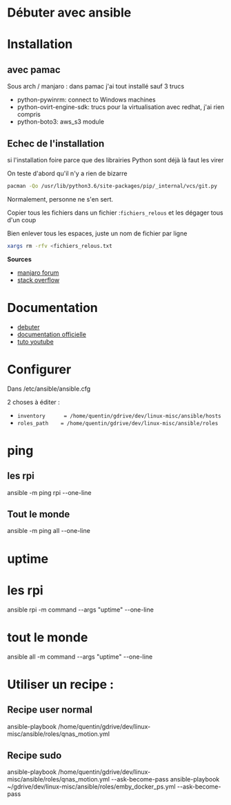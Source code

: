 # Débuter avec ansible

# Installation

## avec pamac

Sous arch / manjaro : dans pamac j'ai tout installé sauf 3 trucs

* python-pywinrm: connect to Windows machines
* python-ovirt-engine-sdk: trucs pour la virtualisation avec redhat, j'ai rien compris
* python-boto3: aws_s3 module

## Echec de l'installation

si l'installation foire parce que des librairies Python sont déjà là faut les virer

On teste d'abord qu'il n'y a rien de bizarre

~~~bash
pacman -Qo /usr/lib/python3.6/site-packages/pip/_internal/vcs/git.py
~~~

Normalement, personne ne s'en sert.

Copier tous les fichiers dans un fichier :`fichiers_relous` et les dégager tous d'un coup

Bien enlever tous les espaces, juste un nom de fichier par ligne

~~~bash
xargs rm -rfv <fichiers_relous.txt
~~~

**Sources**

* [manjaro forum](https://forum.manjaro.org/t/failed-to-commit-transaction-due-to-python-conflict/49818)
* [stack overflow](https://stackoverflow.com/a/21301892)

# Documentation

* [debuter](https://linuxfr.org/users/skhaen/journaux/deploiement-et-automatisation-avec-ansible-partie-1)
* [documentation officielle](https://docs.ansible.com/)
* [tuto youtube](https://www.youtube.com/playlist?list=PLFiccIuLB0OiWh7cbryhCaGPoqjQ62NpU)

# Configurer

Dans /etc/ansible/ansible.cfg

2 choses à éditer :

* `inventory      = /home/quentin/gdrive/dev/linux-misc/ansible/hosts`
* `roles_path    = /home/quentin/gdrive/dev/linux-misc/ansible/roles`

# ping

## les rpi
ansible -m ping rpi --one-line

## Tout le monde
ansible -m ping all --one-line

# uptime

# les rpi
ansible rpi -m command --args "uptime" --one-line

# tout le monde
ansible all -m command --args "uptime" --one-line

# Utiliser un recipe :

## Recipe user normal
ansible-playbook /home/quentin/gdrive/dev/linux-misc/ansible/roles/qnas_motion.yml

## Recipe sudo
ansible-playbook /home/quentin/gdrive/dev/linux-misc/ansible/roles/qnas_motion.yml --ask-become-pass
ansible-playbook ~/gdrive/dev/linux-misc/ansible/roles/emby_docker_ps.yml --ask-become-pass

